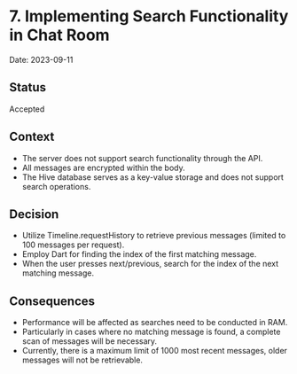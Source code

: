 # 7. Implementing Search Functionality in Chat Room

Date: 2023-09-11

## Status

Accepted

## Context

- The server does not support search functionality through the API.
- All messages are encrypted within the body.
- The Hive database serves as a key-value storage and does not support search operations.

## Decision

- Utilize Timeline.requestHistory to retrieve previous messages (limited to 100 messages per request).
- Employ Dart for finding the index of the first matching message.
- When the user presses next/previous, search for the index of the next matching message.

## Consequences

- Performance will be affected as searches need to be conducted in RAM.
- Particularly in cases where no matching message is found, a complete scan of messages will be necessary.
- Currently, there is a maximum limit of 1000 most recent messages, older messages will not be retrievable.